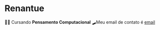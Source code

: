 # Renantue
😵‍💫 Cursando **Pensamento Computacional**
🛹Meu email de contato é [email](renan.jepes@escola.pr.gov.br)
